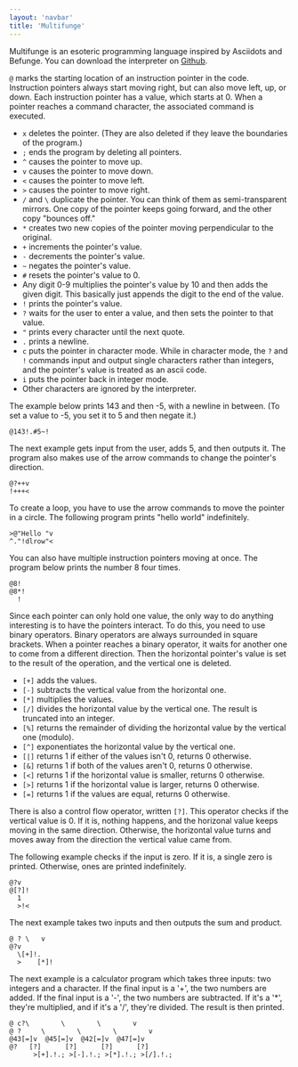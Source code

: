 ```yaml
---
layout: 'navbar'
title: 'Multifunge'
---
```


Multifunge is an esoteric programming language inspired by Asciidots and Befunge. You can download the interpreter on [Github](https://github.com/UnaryPlus/multifunge).

`@` marks the starting location of an instruction pointer in the code. Instruction pointers always start moving right, but can also move left, up, or down. Each instruction pointer has a value, which starts at 0. When a pointer reaches a command character, the associated command is executed.

* `x` deletes the pointer. (They are also deleted if they leave the boundaries of the program.)
* `;` ends the program by deleting all pointers.
* `^` causes the pointer to move up.
* `v` causes the pointer to move down.
* `<` causes the pointer to move left.
* `>` causes the pointer to move right.
* `/` and `\` duplicate the pointer. You can think of them as semi-transparent mirrors. One copy of the pointer keeps going forward, and the other copy "bounces off."
* `*` creates two new copies of the pointer moving perpendicular to the original.
* `+` increments the pointer's value.
* `-` decrements the pointer's value.
* `~` negates the pointer's value.
* `#` resets the pointer's value to 0.
* Any digit 0-9 multiplies the pointer's value by 10 and then adds the given digit. This basically just appends the digit to the end of the value.
* `!` prints the pointer's value.
* `?` waits for the user to enter a value, and then sets the pointer to that value.
* `"` prints every character until the next quote.
* `.` prints a newline.
* `c` puts the pointer in character mode. While in character mode, the `?` and `!` commands input and output single characters rather than integers, and the pointer's value is treated as an ascii code.
* `i` puts the pointer back in integer mode.
* Other characters are ignored by the interpreter.

The example below prints 143 and then -5, with a newline in between. (To set a value to -5, you set it to 5 and then negate it.)

```
@143!.#5~!
```

The next example gets input from the user, adds 5, and then outputs it. The program also makes use of the arrow commands to change the pointer's direction.

```
@?++v
!+++<
```

To create a loop, you have to use the arrow commands to move the pointer in a circle. The following program prints "hello world" indefinitely.

```
>@"Hello "v
^."!dlrow"<
```

You can also have multiple instruction pointers moving at once. The program below prints the number 8 four times.

```
@8!
@8*!
  !
```

Since each pointer can only hold one value, the only way to do anything interesting is to have the pointers interact. To do this, you need to use binary operators. Binary operators are always surrounded in square brackets. When a pointer reaches a binary operator, it waits for another one to come from a different direction. Then the horizontal pointer's value is set to the result of the operation, and the vertical one is deleted.

* `[+]` adds the values.
* `[-]` subtracts the vertical value from the horizontal one.
* `[*]` multiplies the values.
* `[/]` divides the horizontal value by the vertical one. The result is truncated into an integer.
* `[%]` returns the remainder of dividing the horizontal value by the vertical one (modulo).
* `[^]` exponentiates the horizontal value by the vertical one.
* `[|]` returns 1 if either of the values isn't 0, returns 0 otherwise.
* `[&]` returns 1 if both of the values aren't 0, returns 0 otherwise.
* `[<]` returns 1 if the horizontal value is smaller, returns 0 otherwise.
* `[>]` returns 1 if the horizontal value is larger, returns 0 otherwise.
* `[=]` returns 1 if the values are equal, returns 0 otherwise.

There is also a control flow operator, written `[?]`. This operator checks if the vertical value is 0. If it is, nothing happens, and the horizonal value keeps moving in the same direction. Otherwise, the horizontal value turns and moves away from the direction the vertical value came from.

The following example checks if the input is zero. If it is, a single zero is printed. Otherwise, ones are printed indefinitely.

```
@?v
@[?]!
  1
  >!<
```

The next example takes two inputs and then outputs the sum and product.

```
@ ? \   v
@?v
  \[+]!.
  >    [*]!
```

The next example is a calculator program which takes three inputs: two integers and a character. If the final input is a '+', the two numbers are added. If the final input is a '-', the two numbers are subtracted. If it's a '*', they're multiplied, and if it's a '/', they're divided. The result is then printed.

```
@ c?\        \        \        v
@ ?     \        \        \        v
@43[=]v  @45[=]v  @42[=]v  @47[=]v
@?   [?]      [?]      [?]      [?]
      >[+].!.; >[-].!.; >[*].!.; >[/].!.;
```
